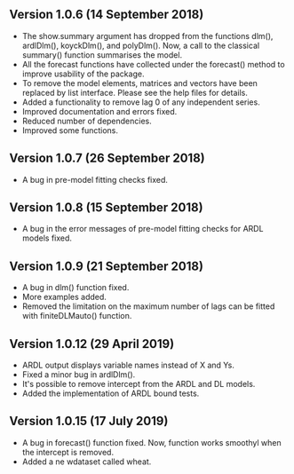 ## Version 1.0.6 (14 September 2018)
  * The show.summary argument has dropped from the functions dlm(), ardlDlm(), koyckDlm(), and polyDlm(). Now, a call to the classical summary() function summarises the model.
  * All the forecast functions have collected under the forecast() method to improve usability of the package.
  * To remove the model elements, matrices and vectors have been replaced by list interface. Please see the help files for details.
  * Added a functionality to remove lag 0 of any independent series.
  * Improved documentation and errors fixed.
  * Reduced number of dependencies.
  * Improved some functions.

## Version 1.0.7 (26 September 2018)
  * A bug in pre-model fitting checks fixed.

## Version 1.0.8 (15 September 2018)
* A bug in the error messages of pre-model fitting checks for ARDL models fixed.

## Version 1.0.9 (21 September 2018)
* A bug in dlm() function fixed.
* More examples added.
* Removed the limitation on the maximum number of lags can be fitted with finiteDLMauto() function.

## Version 1.0.12 (29 April 2019)
* ARDL output displays variable names instead of X and Ys.
* Fixed a minor bug in ardlDlm().
* It's possible to remove intercept from the ARDL and DL models.
* Added the implementation of ARDL bound tests.

## Version 1.0.15 (17 July 2019)
* A bug in forecast() function fixed. Now, function works smoothyl when the intercept is removed.
* Added a ne wdataset called wheat.
